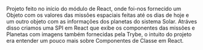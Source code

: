 Projeto feito no início do módulo de React, onde foi-nos fornecido um Objeto com os valores das missões espaciais feitas até os dias de hoje e um outro objeto com as informações dos planetas do sistema Solar. Atráves disso criamos uma SPI em React que exibe os componentes das missões e Planetas com imagens também fornecidas pela Trybe, o intuito do projeto era entender um pouco mais sobre Componentes de Classe em React.
